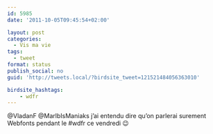 ```yaml
---
id: 5985
date: '2011-10-05T09:45:54+02:00'

layout: post
categories:
  - Vis ma vie
tags:
  - tweet
format: status
publish_social: no
guid: 'http://tweets.local/?birdsite_tweet=121521484056363010'

birdsite_hashtags:
    - wdfr
---
```


@VladanF @MarlbIsManiaks j’ai entendu dire qu’on parlerai surement Webfonts pendant le #wdfr ce vendredi 😉